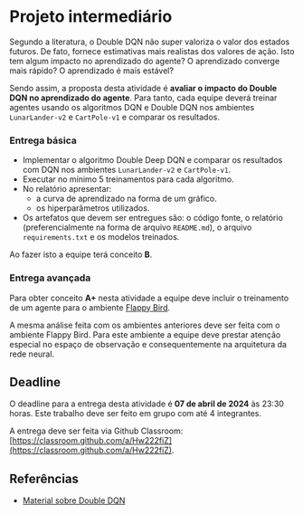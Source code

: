 # Projeto intermediário

Segundo a literatura, o Double DQN não super valoriza o valor dos estados futuros. De fato, fornece estimativas mais realistas dos valores de ação. Isto tem algum impacto no aprendizado do agente? O aprendizado converge mais rápido? O aprendizado é mais estável? 

Sendo assim, a proposta desta atividade é **avaliar o impacto do Double DQN no aprendizado do agente**. Para tanto, cada equipe deverá treinar agentes usando os algoritmos DQN e Double DQN nos ambientes `LunarLander-v2` e `CartPole-v1` e comparar os resultados.

### Entrega básica

* Implementar o algoritmo Double Deep DQN e comparar os resultados com DQN nos ambientes `LunarLander-v2` e `CartPole-v1`.
* Executar no mínimo 5 treinamentos para cada algoritmo.
* No relatório apresentar: 
    * a curva de aprendizado na forma de um gráfico.
    * os hiperparâmetros utilizados.
* Os artefatos que devem ser entregues são: o código fonte, o relatório (preferencialmente na forma de arquivo `README.md`), o arquivo `requirements.txt` e os modelos treinados.

Ao fazer isto a equipe terá conceito **B**. 

### Entrega avançada

Para obter conceito **A+** nesta atividade a equipe deve incluir o treinamento de um agente para o ambiente [Flappy Bird](https://github.com/markub3327/flappy-bird-gymnasium).

A mesma análise feita com os ambientes anteriores deve ser feita com o ambiente Flappy Bird. Para este ambiente a equipe deve prestar atenção especial no espaço de observação e consequentemente na arquitetura da rede neural.

## Deadline

O deadline para a entrega desta atividade é **07 de abril de 2024** às 23:30 horas. Este trabalho deve ser feito em grupo com até 4 integrantes.

A entrega deve ser feita via Github Classroom: [https://classroom.github.com/a/Hw222fiZ](https://classroom.github.com/a/Hw222fiZ).

## Referências

* [Material sobre Double DQN](../../classes/16_double_deep_q_learning/index.md)